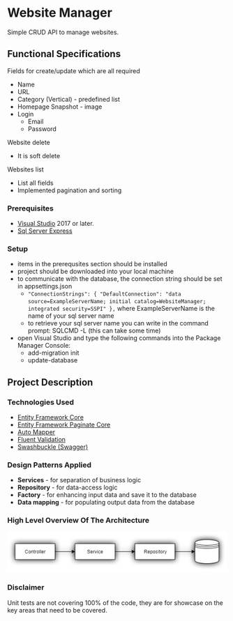 # Website Manager

Simple CRUD API to manage websites.

## Functional Specifications

Fields for create/update which are all required
* Name
* URL
* Category (Vertical) - predefined list
* Homepage Snapshot - image
* Login
  * Email
  * Password

Website delete
* It is soft delete

Websites list
* List all fields
* Implemented pagination and sorting

### Prerequisites
* [Visual Studio](https://visualstudio.microsoft.com/vs/) 2017 or later.
* [Sql Server Express](https://www.microsoft.com/en-us/download/details.aspx?id=55994)

### Setup
- items in the prerequsites section should be installed
- project should be downloaded into your local machine
- to communicate with the database, the connection string should be set in appsettings.json
  - `"ConnectionStrings": {
    "DefaultConnection": "data source=ExampleServerName; initial catalog=WebsiteManager; integrated security=SSPI"
  },` where ExampleServerName is the name of your sql server name
  - to retrieve your sql server name you can write in the command prompt: SQLCMD -L (this can take some time)
 - open Visual Studio and type the following commands into the Package Manager Console:
   - add-migration init
   - update-database
   
 ## Project Description
 
 ### Technologies Used
 - [Entity Framework Core](https://docs.microsoft.com/en-us/ef/core/)
 - [Entity Framework Paginate Core](https://github.com/wdunn001/EntityFrameworkPaginateCore)
 - [Auto Mapper](https://automapper.org/)
 - [Fluent Validation](https://fluentvalidation.net/)
 - [Swashbuckle (Swagger)](https://github.com/domaindrivendev/Swashbuckle.AspNetCore)
 
### Design Patterns Applied
* **Services** - for separation of business logic
* **Repository** - for data-access logic
* **Factory** - for enhancing input data and save it to the database
* **Data mapping** - for populating output data from the database

### High Level Overview Of The Architecture

![Alt text](https://github.com/Zaharikitanov/WebsiteManager/blob/master/controller-service-repo.png)

### Disclaimer
Unit tests are not covering 100% of the code, they are for showcase on the key areas that need to be covered.
